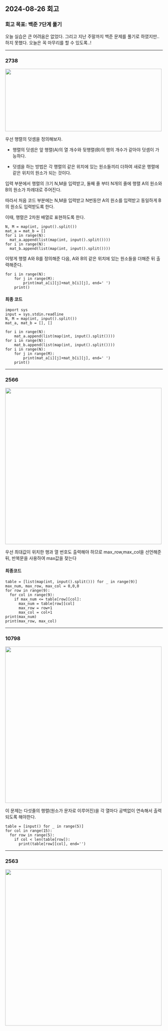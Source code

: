 ## 2024-08-26 회고
### 회고 목표: 백준 7단계 풀기

오늘 실습은 큰 어려움은 없었다.
그리고 지난 주말까지 백준 문제를 풀기로 하였지만..하지 못했다. 오늘은 꼭 마무리를 할 수 있도록..!

------------------------------------------

### 2738

<img src="https://github.com/user-attachments/assets/d9dc0e00-762e-419c-92ea-9aad85f3d633" width="500" height="200"/>

우선 행렬의 덧셈을 정의해보자.

- 행렬의 덧셈은 앞 행렬(A)의 열 개수와 뒷행렬(B)의 행의 개수가 같아야 덧셈이 가능하다.

- 덧셈을 하는 방법은 각 행렬의 같은 위치에 있는 원소들끼리 더하여 새로운 행렬에 같은 위치의 원소가 되는 것이다.

입력 부분에서 행렬의 크기 N,M을 입력받고, 둘째 줄 부터 N개의 줄에 행렬 A의 원소와 B의 원소가 차례대로 주어진다.

따라서 처음 코드 부분에는 N,M을 입력받고 N번동안 A의 원소를 입력받고 동일하게 B의 원소도 입력받도록 한다.

이때, 행렬은 2차원 배열로 표현하도록 한다.

```
N, M = map(int, input().split())
mat_a = mat_b = []
for i in range(N):
  mat_a.append(list(map(int, input().split())))
for i in range(N):
  mat_b.append(list(map(int, input().split())))
```

이렇게 행렬 A와 B를 정의해준 다음, A와 B의 같은 위치에 있는 원소들을 더해준 뒤 출력해준다.
```
for i in range(N):
    for j in range(M):
        print(mat_a[i][j]+mat_b[i][j], end=' ')
    print()
```

#### 최종 코드
```
import sys
input = sys.stdin.readline
N, M = map(int, input().split())
mat_a, mat_b = [], []

for i in range(N):
    mat_a.append(list(map(int, input().split())))
for i in range(N):
    mat_b.append(list(map(int, input().split())))
for i in range(N):
    for j in range(M):
        print(mat_a[i][j]+mat_b[i][j], end=' ')
    print()
```
------------------------------------------
### 2566
<img src="https://github.com/user-attachments/assets/c8411f3d-018c-427e-8b1b-1c44d6828c42" width="500" height="500"/>

우선 최대값이 위치한 행과 열 번호도 출력해야 하므로 max_row,max_col을 선언해준 뒤, 반복문을 사용하여 max값을 찾는다

#### 최종코드
```
table = [list(map(int, input().split())) for _ in range(9)]
max_num, max_row, max_col = 0,0,0
for row in range(9):
  for col in range(9):
    if max_num <= table[row][col]:
      max_num = table[row][col]
      max_row = row+1
      max_col = col+1
print(max_num)
print(max_row, max_col)
```
------------------------------------------
### 10798

<img src="https://github.com/user-attachments/assets/34a952f3-9f2b-428b-8bb2-95f148ea3fff" width="500" height="500"/>

이 문제는 다섯줄의 행렬(원소가 문자로 이루어진)을 각 열마다 공백없이 연속해서 출력되도록 해야한다.

```
table = [input() for _ in range(5)]
for col in range(15):
  for row in range(5):
    if col < len(table[row]):
      print(table[row][col], end='')
```

------------------------------------------
### 2563
<img src="https://github.com/user-attachments/assets/9a7a7f17-fd5f-46ee-8b77-fd95067b5aea" width="500" height="500"/>
